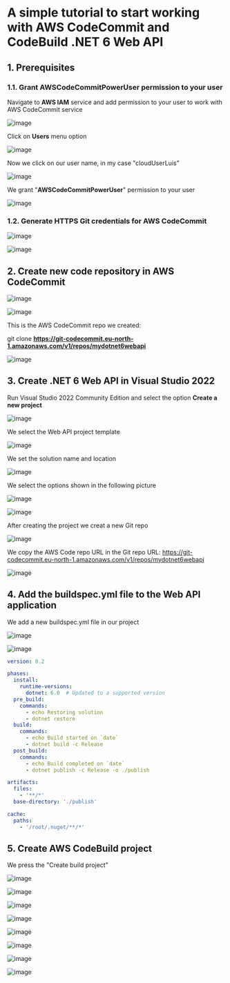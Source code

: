 # A simple tutorial to start working with AWS CodeCommit and CodeBuild .NET 6 Web API

## 1. Prerequisites

### 1.1. Grant AWSCodeCommitPowerUser permission to your user

Navigate to **AWS IAM** service and add permission to your user to work with AWS CodeCommit service

![image](https://github.com/luiscoco/AWS_CodeCommit_CodeBuild_dotNET6_Web_API/assets/32194879/a3750070-f17f-44b1-8794-67471c72c3a3)

Click on **Users** menu option

![image](https://github.com/luiscoco/AWS_CodeCommit_CodeBuild_dotNET6_Web_API/assets/32194879/acc165a5-1ae9-4de7-9b30-85717b867a0c)

Now we click on our user name, in my case "cloudUserLuis"

![image](https://github.com/luiscoco/AWS_CodeCommit_CodeBuild_dotNET6_Web_API/assets/32194879/7fa3f0f4-d0e8-4ed1-8778-68349228369b)

We grant "**AWSCodeCommitPowerUser**" permission to your user

![image](https://github.com/luiscoco/AWS_CodeCommit_CodeBuild_dotNET6_Web_API/assets/32194879/41379fb2-b5e0-4ef9-9528-4f9ec7f4972e)

### 1.2. Generate HTTPS Git credentials for AWS CodeCommit

![image](https://github.com/luiscoco/AWS_CodeCommit_CodeBuild_dotNET6_Web_API/assets/32194879/0178e8f6-03a6-4f07-bc6b-3b66ca8fee76)

![image](https://github.com/luiscoco/AWS_CodeCommit_CodeBuild_dotNET6_Web_API/assets/32194879/5506be6e-754b-48bc-af36-3f09a538dfbd)

## 2. Create new code repository in AWS CodeCommit

![image](https://github.com/luiscoco/AWS_CodeCommit_CodeBuild_dotNET6_Web_API/assets/32194879/08abbad0-39b7-4b53-beb5-b923d1460e4f)

![image](https://github.com/luiscoco/AWS_CodeCommit_CodeBuild_dotNET6_Web_API/assets/32194879/2058e177-42a5-4e51-b9c9-5dbda61f817e)

This is the AWS CodeCommit repo we created:

git clone **https://git-codecommit.eu-north-1.amazonaws.com/v1/repos/mydotnet6webapi**

![image](https://github.com/luiscoco/AWS_CodeCommit_CodeBuild_dotNET6_Web_API/assets/32194879/4d418df6-0aa5-460a-b663-003b2ba22a43)

## 3. Create .NET 6 Web API in Visual Studio 2022

Run Visual Studio 2022 Community Edition and select the option **Create a new project**

![image](https://github.com/luiscoco/AWS_CodeCommit_CodeBuild_dotNET6_Web_API/assets/32194879/4a3bf546-7af5-4fbd-b396-44717f640762)

We select the Web API project template

![image](https://github.com/luiscoco/AWS_CodeCommit_CodeBuild_dotNET6_Web_API/assets/32194879/f433447b-f789-467a-9364-271570604284)

We set the solution name and location

![image](https://github.com/luiscoco/AWS_CodeCommit_CodeBuild_dotNET6_Web_API/assets/32194879/9c5a22d4-1cab-4dba-9ede-57c2fb701f3e)

We select the options shown in the following picture

![image](https://github.com/luiscoco/AWS_CodeCommit_CodeBuild_dotNET6_Web_API/assets/32194879/898ffe2a-14d8-469d-b610-25028910e60d)

![image](https://github.com/luiscoco/AWS_CodeCommit_CodeBuild_dotNET6_Web_API/assets/32194879/64dccce6-665c-4956-b88d-bf0bb8177593)

After creating the project we creat a new Git repo

![image](https://github.com/luiscoco/AWS_CodeCommit_CodeBuild_dotNET6_Web_API/assets/32194879/3d051a09-81b9-402e-8ffd-946d6cf0fca3)

We copy the AWS Code repo URL in the Git repo URL: https://git-codecommit.eu-north-1.amazonaws.com/v1/repos/mydotnet6webapi

![image](https://github.com/luiscoco/AWS_CodeCommit_CodeBuild_dotNET6_Web_API/assets/32194879/8efdc506-0f5a-44dd-a2ee-9d1a7fb38b9d)

## 4. Add the buildspec.yml file to the Web API application

We add a new buildspec.yml file in our project

![image](https://github.com/luiscoco/AWS_CodeCommit_CodeBuild_dotNET6_Web_API/assets/32194879/f7a2fdc2-6f4f-4b83-9ad2-4595421e0125)

![image](https://github.com/luiscoco/AWS_CodeCommit_CodeBuild_dotNET6_Web_API/assets/32194879/d7b46e40-dcaa-407b-a829-d6dfbeaadee8)

```yaml
version: 0.2

phases:
  install:
    runtime-versions:
      dotnet: 6.0  # Updated to a supported version
  pre_build:
    commands:
      - echo Restoring solution
      - dotnet restore
  build:
    commands:
      - echo Build started on `date`
      - dotnet build -c Release
  post_build:
    commands:
      - echo Build completed on `date`
      - dotnet publish -c Release -o ./publish

artifacts:
  files:
    - '**/*'
  base-directory: './publish'

cache:
  paths:
    - '/root/.nuget/**/*'
```

## 5. Create AWS CodeBuild project

We press the "Create build project"

![image](https://github.com/luiscoco/AWS_CodeCommit_CodeBuild_dotNET6_Web_API/assets/32194879/d7ae95de-bca9-44ee-8e8f-5d918057cb0f)

![image](https://github.com/luiscoco/AWS_CodeCommit_CodeBuild_dotNET6_Web_API/assets/32194879/b3938274-4ae6-4c17-890e-636d7b98ab19)

![image](https://github.com/luiscoco/AWS_CodeCommit_CodeBuild_dotNET6_Web_API/assets/32194879/2b713a5d-f778-4a74-a2f2-d55f83a9458f)

![image](https://github.com/luiscoco/AWS_CodeCommit_CodeBuild_dotNET6_Web_API/assets/32194879/d93ac00d-6835-4f06-bdc5-6f99807f7f57)

![image](https://github.com/luiscoco/AWS_CodeCommit_CodeBuild_dotNET6_Web_API/assets/32194879/cc71932e-a2ec-41cf-9e2a-1e9cc3efbc4d)

![image](https://github.com/luiscoco/AWS_CodeCommit_CodeBuild_dotNET6_Web_API/assets/32194879/728b8d2b-71b9-40f4-be92-95fb1972200b)

![image](https://github.com/luiscoco/AWS_CodeCommit_CodeBuild_dotNET6_Web_API/assets/32194879/42734826-4b3b-460a-b337-d38942c59eb6)

![image](https://github.com/luiscoco/AWS_CodeCommit_CodeBuild_dotNET6_Web_API/assets/32194879/6bf04079-8fba-45e5-82c6-2ca0e55824be)



